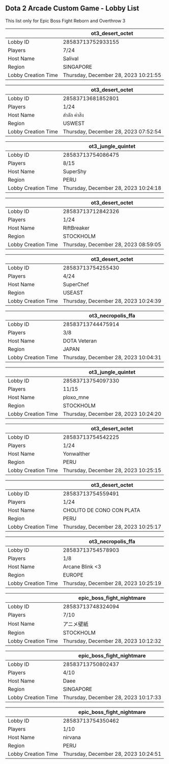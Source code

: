 ## Dota 2 Arcade Custom Game - Lobby List

This list only for Epic Boss Fight Reborn and Overthrow 3

|  | ot3_desert_octet |
| ------ | ------ |
| Lobby ID | 28583713752933155 |
| Players | 7/24 |
| Host Name | Salival |
| Region | SINGAPORE |
| Lobby Creation Time | Thursday, December 28, 2023 10:21:55 |


|  | ot3_desert_octet |
| ------ | ------ |
| Lobby ID | 28583713681852801 |
| Players | 1/24 |
| Host Name | สำลัก คำสิง |
| Region | USWEST |
| Lobby Creation Time | Thursday, December 28, 2023 07:52:54 |


|  | ot3_jungle_quintet |
| ------ | ------ |
| Lobby ID | 28583713754086475 |
| Players | 8/15 |
| Host Name | SuperShy |
| Region | PERU |
| Lobby Creation Time | Thursday, December 28, 2023 10:24:18 |


|  | ot3_desert_octet |
| ------ | ------ |
| Lobby ID | 28583713712842326 |
| Players | 1/24 |
| Host Name | RiftBreaker |
| Region | STOCKHOLM |
| Lobby Creation Time | Thursday, December 28, 2023 08:59:05 |


|  | ot3_desert_octet |
| ------ | ------ |
| Lobby ID | 28583713754255430 |
| Players | 4/24 |
| Host Name | SuperChef |
| Region | USEAST |
| Lobby Creation Time | Thursday, December 28, 2023 10:24:39 |


|  | ot3_necropolis_ffa |
| ------ | ------ |
| Lobby ID | 28583713744475914 |
| Players | 3/8 |
| Host Name | DOTA Veteran |
| Region | JAPAN |
| Lobby Creation Time | Thursday, December 28, 2023 10:04:31 |


|  | ot3_jungle_quintet |
| ------ | ------ |
| Lobby ID | 28583713754097330 |
| Players | 11/15 |
| Host Name | ploxo_mne |
| Region | STOCKHOLM |
| Lobby Creation Time | Thursday, December 28, 2023 10:24:20 |


|  | ot3_desert_octet |
| ------ | ------ |
| Lobby ID | 28583713754542225 |
| Players | 1/24 |
| Host Name | Yonwalther |
| Region | PERU |
| Lobby Creation Time | Thursday, December 28, 2023 10:25:15 |


|  | ot3_desert_octet |
| ------ | ------ |
| Lobby ID | 28583713754559491 |
| Players | 1/24 |
| Host Name | CHOLITO DE CONO CON PLATA |
| Region | PERU |
| Lobby Creation Time | Thursday, December 28, 2023 10:25:17 |


|  | ot3_necropolis_ffa |
| ------ | ------ |
| Lobby ID | 28583713754578903 |
| Players | 1/8 |
| Host Name | Arcane Blink <3 |
| Region | EUROPE |
| Lobby Creation Time | Thursday, December 28, 2023 10:25:19 |


|  | epic_boss_fight_nightmare |
| ------ | ------ |
| Lobby ID | 28583713748324094 |
| Players | 7/10 |
| Host Name | アニメ壁紙 |
| Region | STOCKHOLM |
| Lobby Creation Time | Thursday, December 28, 2023 10:12:32 |


|  | epic_boss_fight_nightmare |
| ------ | ------ |
| Lobby ID | 28583713750802437 |
| Players | 4/10 |
| Host Name | Daee |
| Region | SINGAPORE |
| Lobby Creation Time | Thursday, December 28, 2023 10:17:33 |


|  | epic_boss_fight_nightmare |
| ------ | ------ |
| Lobby ID | 28583713754350462 |
| Players | 1/10 |
| Host Name | nirvana |
| Region | PERU |
| Lobby Creation Time | Thursday, December 28, 2023 10:24:51 |


